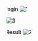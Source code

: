 login
![1](https://user-images.githubusercontent.com/6959326/82225841-e912a200-994f-11ea-84c5-2ac7391de304.png)




![3](https://user-images.githubusercontent.com/6959326/82226145-545c7400-9950-11ea-9bb0-101e65a7998b.png)

Result
![2](https://user-images.githubusercontent.com/6959326/82225854-ec0d9280-994f-11ea-95a6-f04083bbc76b.png)

